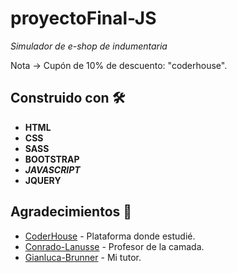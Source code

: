 # proyectoFinal-JS

_Simulador de e-shop de indumentaria_

Nota → Cupón de 10% de descuento: "coderhouse".

## Construido con 🛠️

* **HTML**
* **CSS**
* **SASS**
* **BOOTSTRAP**
* **_JAVASCRIPT_**
* **JQUERY**

## Agradecimientos 👏
* [CoderHouse](https://www.coderhouse.com/) - Plataforma donde estudié.
* [Conrado-Lanusse](https://www.linkedin.com/in/conradolanusse/) - Profesor de la camada.
* [Gianluca-Brunner](https://www.linkedin.com/in/gianluca-brunner/) - Mi tutor.
